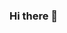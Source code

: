 ### Hi there 👋

<!--
**Bhjones45/Bhjones45** is a ✨ _special_ ✨ repository because its `README.md` (this file) appears on your GitHub profile.

[![Brett's github stats](https://github-readme-stats.vercel.app/api?username=bhjones45&count_private=true&include_all_commits=true&show_icons=true&theme=synthwave)
](https://github.com/bhjones45/github-readme-stats)

Here are some ideas to get you started:

- 🔭 I’m currently working on ...
- 🌱 I’m currently learning ...
- 👯 I’m looking to collaborate on ...
- 🤔 I’m looking for help with ...
- 💬 Ask me about ...
- 📫 How to reach me: ...
- 😄 Pronouns: ...
- ⚡ Fun fact: ...

[![Brett's github stats](https://github-readme-stats.vercel.app/api?username=bhjones45&count_private=true&include_all_commits=true&show_icons=true&theme=synthwave)
](https://github.com/bhjones45/github-readme-stats)
-->
